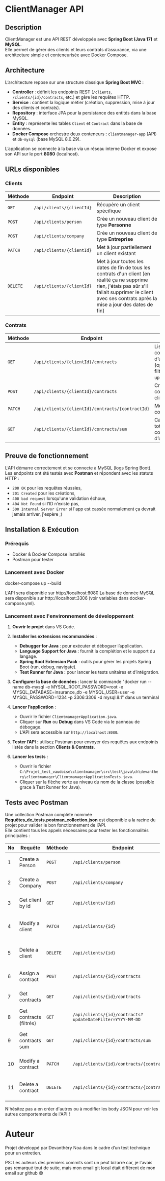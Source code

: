 # ClientManager API

## Description
ClientManager est une API REST développée avec **Spring Boot (Java 17)** et **MySQL**.  
Elle permet de gérer des clients et leurs contrats d’assurance, via une architecture simple et conteneurisée avec Docker Compose.

## Architecture
L’architecture repose sur une structure classique **Spring Boot MVC** :
- **Controller** : définit les endpoints REST (`/clients`, `/clients/{id}/contracts`, etc.) et gère les requêtes HTTP.
- **Service** : contient la logique métier (création, suppression, mise à jour des clients et contrats).
- **Repository** : interface JPA pour la persistance des entités dans la base MySQL.
- **Entity** : représente les tables `Client` et `Contract` dans la base de données.
- **Docker Compose** orchestre deux conteneurs : `clientmanager-app` (API) et `db-mysql` (base MySQL 8.0.29).

L’application se connecte à la base via un réseau interne Docker et expose son API sur le port **8080** (localhost).

## URLs disponibles

### Clients
| Méthode | Endpoint | Description |
|----------|-----------|-------------|
| `GET` | `/api/clients/{clientId}` | Récupère un client spécifique |
| `POST` | `/api/clients/person` | Crée un nouveau client de type **Personne** |
| `POST` | `/api/clients/company` | Crée un nouveau client de type **Entreprise** |
| `PATCH` | `/api/clients/{clientId}` | Met à jour partiellement un client existant |
| `DELETE` | `/api/clients/{clientId}` | Met à jour toutes les dates de fin de tous les contrats d'un client (en réalité ça ne supprime rien, j'étais pas sûr s'il fallait supprimer le client avec ses contrats après la mise a jour des dates de fin) |


### Contrats
| Méthode | Endpoint | Description |
|----------|-----------|-------------|
| `GET` | `/api/clients/{clientId}/contracts` | Liste tous les contrats actifs d’un client (optionnellement filtrés par `updateDateFilter`) |
| `POST` | `/api/clients/{clientId}/contracts` | Crée un nouveau contrat pour un client donné |
| `PATCH` | `/api/clients/{clientId}/contracts/{contractId}` | Met à jour un contrat spécifique |
| `GET` | `/api/clients/{clientId}/contracts/sum` | Calcule la somme totale des contrats actifs d’un client |


## Preuve de fonctionnement
L’API démarre correctement et se connecte à MySQL (logs Spring Boot).  
Les endpoints ont été testés avec **Postman** et répondent avec les statuts HTTP :
- `200 OK` pour les requêtes réussies,  
- `201 Created` pour les créations,  
- `400 bad request` lorsqu'une validation échoue,
- `404 Not Found` si l’ID n’existe pas,
- `500 Internal Servor Error` si l'app est cassée normalement ça devrait jamais arriver, j'espère ;)

## Installation & Exécution
### Prérequis
- Docker & Docker Compose installés
- Postman pour tester

### Lancement avec Docker
docker-compose up --build

L’API sera disponible sur http://localhost:8080
La base de donnée MySQL sera disponible sur http://localhost:3306 (voir variables dans docker-compose.yml).

### Lancement avec l'environnement de développement

1. **Ouvrir le projet** dans VS Code.  
2. **Installer les extensions recommandées** :
   - **Debugger for Java** : pour exécuter et déboguer l’application.  
   - **Language Support for Java** : fournit la complétion et le support du langage.  
   - **Spring Boot Extension Pack** : outils pour gérer les projets Spring Boot (run, debug, navigate).  
   - **Test Runner for Java** : pour lancer les tests unitaires et d’intégration.  

3. **Configurer la base de données** : lancer la commande "docker run --name db-mysql -e MYSQL_ROOT_PASSWORD=root -e MYSQL_DATABASE=insurance_db -e MYSQL_USER=user -e MYSQL_PASSWORD=1234 -p 3306:3306 -d mysql:8.1" dans un terminal  

4. **Lancer l’application** :
   - Ouvrir le fichier `ClientmanagerApplication.java`.
   - Cliquer sur **Run** ou **Debug** dans VS Code via le panneau de débogage.  
   - L’API sera accessible sur `http://localhost:8080`.  

5. **Tester l’API** : utilisez Postman pour envoyer des requêtes aux endpoints listés dans la section **Clients & Contrats**.

6. **Lancer les tests** :
   - Ouvrir le fichier `C:\Projet_test_vaudoise\clientmanager\src\test\java\ch\devanthery\clientmanager\ClientmanagerApplicationTests.java`.
   - Cliquer sur la flèche verte au niveau du nom de la classe (possible grace à Test Runner for Java).

## Tests avec Postman

Une collection Postman complète nommée **Requêtes_de_tests.postman_collection.json** est disponible a la racine du projet pour valider le bon fonctionnement de l’API.  
Elle contient tous les appels nécessaires pour tester les fonctionnalités principales :

| No | Requête | Méthode | Endpoint | Description |
|---|----------|----------|-----------|--------------|
| 1 | Create a Person | `POST` | `/api/clients/person` | Crée un client individuel |
| 2 | Create a Company | `POST` | `/api/clients/company` | Crée un client entreprise |
| 3 | Get client by id | `GET` | `/api/clients/{id}` | Récupère un client existant |
| 4 | Modify a client | `PATCH` | `/api/clients/{id}` | Met à jour les informations d’un client |
| 5 | Delete a client | `DELETE` | `/api/clients/{id}` | Supprime un client et tous ses contrats |
| 6 | Assign a contract | `POST` | `/api/clients/{id}/contracts` | Associe un contrat à un client |
| 7 | Get contracts | `GET` | `/api/clients/{id}/contracts` | Liste les contrats d’un client |
| 8 | Get contracts (filtrés) | `GET` | `/api/clients/{id}/contracts?updateDateFilter=YYYY-MM-DD` | Filtre par date de mise à jour |
| 9 | Get contracts sum | `GET` | `/api/clients/{id}/contracts/sum` | Calcule le montant total des contrats |
| 10 | Modify a contract | `PATCH` | `/api/clients/{id}/contracts/{contractId}` | Met à jour le montant d’un contrat |
| 11 | Delete a contract | `DELETE` | `/api/clients/{id}/contracts/{contractId}` | Supprime un contrat spécifique d’un client |

N'hésitez pas a en créer d'autres ou à modifier les body JSON pour voir les autres comportements de l'API !

# Auteur
Projet développé par Devanthéry Noa dans le cadre d’un test technique pour un entretien.

PS: Les auteurs des premiers commits sont un peut bizarre car, je l'avais pas remarqué tout de suite, mais mon email git local était différent de mon email sur github 😅
